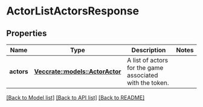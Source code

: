 # ActorListActorsResponse

## Properties

Name | Type | Description | Notes
------------ | ------------- | ------------- | -------------
**actors** | [**Vec<crate::models::ActorActor>**](ActorActor.md) | A list of actors for the game associated with the token. | 

[[Back to Model list]](../README.md#documentation-for-models) [[Back to API list]](../README.md#documentation-for-api-endpoints) [[Back to README]](../README.md)


